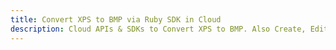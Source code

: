 ---title: Convert XPS to BMP via Ruby SDK in Clouddescription: Cloud APIs & SDKs to Convert XPS to BMP. Also Create, Edit & Render Microsoft Word & OpenOffice documents in the Cloud.---